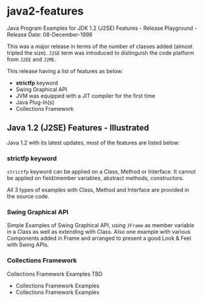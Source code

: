 # java2-features
Java Program Examples for JDK 1.2 (J2SE) Features - Release Playground - Release Date: 08-December-1998

This was a major release in terms of the number of classes added (almost tripled the size).
`J2SE` term was introduced to distinguish the code platform from `J2EE` and `J2ME`.

This release having a list of features as below:
- **strictfp** keyword
- Swing Graphical API
- JVM was equipped with a JIT compiler for the first time
- Java Plug-In(s)
- Collections Framework

## Java 1.2 (J2SE) Features - Illustrated
Java 1.2 with its latest updates, most of the features are listed below:

### strictfp keyword
`strictfp` keyword can be applied on a Class, Method or Interface.
It cannot be applied on field/member variables, abstract methods, constructors.

All 3 types of examples with Class, Method and Interface are provided in the source code.

### Swing Graphical API
Simple Examples of Swing Graphical API, using `JFrame` as member variable in a Class as well as extending with Class.
Also one example with various Components added in Frame and arranged to present a good Look & Feel with Swing APIs.

### Collections Framework
Collections Framework Examples TBD

- Collections Framework Examples
- Collections Framework Examples